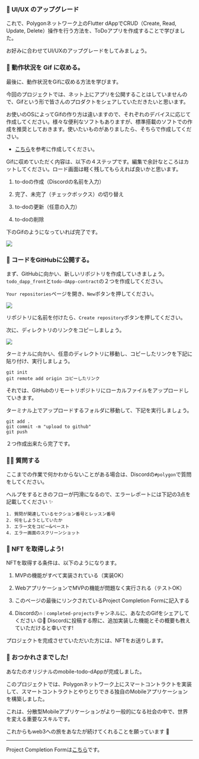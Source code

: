 ### 🤵 UI/UX のアップグレード

これで、Polygonネットワーク上のFlutter dAppでCRUD（Create, Read, Update, Delete）操作を行う方法を、ToDoアプリを作成することで学びました。

お好みに合わせてUI/UXのアップグレードをしてみましょう。

### 🤟 動作状況を Gif に収める。

最後に、動作状況をGifに収める方法を学びます。

今回のプロジェクトでは、ネット上にアプリを公開することはしていませんので、Gifという形で皆さんのプロダクトをシェアしていただきたいと思います。

お使いのOSによってGifの作り方は違いますので、それぞれのデバイスに応じて作成してください。様々な便利なソフトもありますが、標準搭載のソフトでの作成を推奨としておきます。使いたいものがありましたら、そちらで作成してください。

- [こちら](https://moufumoufu.com/screen-to-gif/)を参考に作成してください。

Gifに収めていただく内容は、以下の４ステップです。編集で余計なところはカットしてください。ロード画面は軽く残してもらえれば良いかと思います。

1. to-doの作成（Discordの名前を入力）

2. 完了、未完了（チェックボックス）の切り替え

3. to-doの更新（任意の入力）

4. to-doの削除

下のGifのようになっていれば完了です。

![](4_1_1.gif)

### 🤟 コードをGitHubに公開する。

まず、GitHubに向かい、新しいリポジトリを作成していきましょう。`todo_dapp_front`と`todo-dApp-contract`の２つを作成してください。

`Your repositories`ページを開き、`New`ボタンを押してください。

![](4_1_2.png)

リポジトリに名前を付けたら、`Create repository`ボタンを押してください。

次に、ディレクトリのリンクをコピーしましょう。

![](4_1_3.png)

ターミナルに向かい、任意のディレクトリに移動し、コピーしたリンクを下記に貼り付け、実行しましょう。

```
git init
git remote add origin コピーしたリンク
```

それでは、GitHubのリモートリポジトリにローカルファイルをアップロードしていきます。

ターミナル上でアップロードするフォルダに移動して、下記を実行しましょう。

```
git add .
git commit -m "upload to github"
git push
```

２つ作成出来たら完了です。

### 🙋‍♂️ 質問する

ここまでの作業で何かわからないことがある場合は、Discordの`#polygon`で質問をしてください。

ヘルプをするときのフローが円滑になるので、エラーレポートには下記の3点を記載してください ✨

```
1. 質問が関連しているセクション番号とレッスン番号
2. 何をしようとしていたか
3. エラー文をコピー&ペースト
4. エラー画面のスクリーンショット
```

### 🎫 NFT を取得しよう!

NFTを取得する条件は、以下のようになります。

1. MVPの機能がすべて実装されている（実装OK）

2. WebアプリケーションでMVPの機能が問題なく実行される（テストOK）

3. このページの最後にリンクされているProject Completion Formに記入する

4. Discordの`🔥｜completed-projects`チャンネルに、あなたのGifをシェアしてください 😉🎉 Discordに投稿する際に、追加実装した機能とその概要も教えていただけると幸いです!

プロジェクトを完成させていただいた方には、NFTをお送りします。

### 🎉 おつかれさまでした!

あなたのオリジナルのmobile-todo-dAppが完成しました。

このプロジェクトでは、Polygonネットワーク上にスマートコントラクトを実装して、スマートコントラクトとやりとりできる独自のMobileアプリケーションを構築しました。

これは、分散型Mobileアプリケーションがより一般的になる社会の中で、世界を変える重要なスキルです。

これからもweb3への旅をあなたが続けてくれることを願っています 🚀

---

Project Completion Formは[こちら](https://airtable.com/shrf1cCtTx0iQuszX)です。
